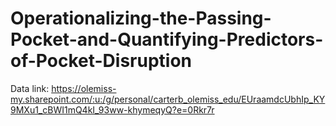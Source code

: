 # Operationalizing-the-Passing-Pocket-and-Quantifying-Predictors-of-Pocket-Disruption

Data link: https://olemiss-my.sharepoint.com/:u:/g/personal/carterb_olemiss_edu/EUraamdcUbhIp_KY9MXu1_cBWI1mQ4kI_93ww-khymeqyQ?e=0Rkr7r
